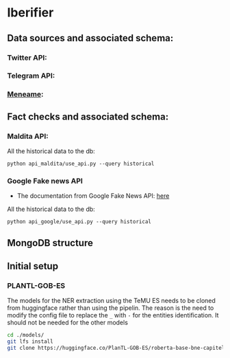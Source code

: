 # Iberifier

## Data sources and associated schema:
### Twitter API:
### Telegram API:
### [Meneame](https://www.meneame.net/): 

## Fact checks and associated schema:
### Maldita API:

All the historical data to the db:
```
python api_maldita/use_api.py --query historical
```

### Google Fake news API
* The documentation from Google Fake News API: [here](https://developers.google.com/search/docs/advanced/structured-data/factcheck#type_definitions)

All the historical data to the db:
```
python api_google/use_api.py --query historical
```

## MongoDB structure


## Initial setup


### PLANTL-GOB-ES
The models for the NER extraction using the TeMU ES needs to be cloned from huggingface rather than using the pipelin. The reason is the need to modify the config file to replace the `_` with `-` for the entities identification. It should not be needed for the other models

```bash
cd ./models/
git lfs install
git clone https://huggingface.co/PlanTL-GOB-ES/roberta-base-bne-capitel-ner-plus
```
